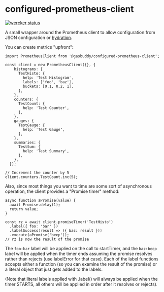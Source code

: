 configured-prometheus-client
==========================

[![wercker status](https://app.wercker.com/status/92c79256cd694bc9066f61d4d6503b82/s/master "wercker status")](https://app.wercker.com/project/byKey/92c79256cd694bc9066f61d4d6503b82)

A small wrapper around the Prometheus client to allow configuration from JSON configuration or [hydration](https://github.com/gas-buddy/hydration).

You can create metrics "upfront":

```
import PrometheusClient from '@gasbuddy/configured-prometheus-client';

const client = new PrometheusClient({}, {
    histograms: {
      TestHisto: {
        help: 'Test Histogram',
        labels: ['foo', 'baz'],
        buckets: [0.1, 0.2, 1],
      },
    },
    counters: {
      TestCount: {
        help: 'Test Counter',
      },
    },
    gauges: {
      TestGauge: {
        help: 'Test Gauge',
      },
    },
    summaries: {
      TestSum: {
        help: 'Test Summary',
      },
    },
  });

// Increment the counter by 5
client.counters.TestCount.inc(5);
```

Also, since most things you want to time are some sort of asynchronous
operation, the client provides a "Promise timer" method:

```
async function aPromise(value) {
  await Promise.delay(1);
  return value;
}

const rz = await client.promiseTimer('TestHisto')
  .label({ foo: 'bar' })
  .labelSuccess(result => ({ baz: result }))
  .execute(aPromise('beep'));
// rz is now the result of the promise
```

The `foo:bar` label will be applied on the call to startTimer, and the
`baz:beep` label will be applied when the timer ends assuming the promise
resolves rather than rejects (use labelError for that case). Each of the
label functions accepts either a function (so you can examine the result of
the promise) or a literal object that just gets added to the labels.

(Note that literal labels applied with .label() will always be applied
when the timer STARTS, all others will be applied in order after it resolves or rejects).